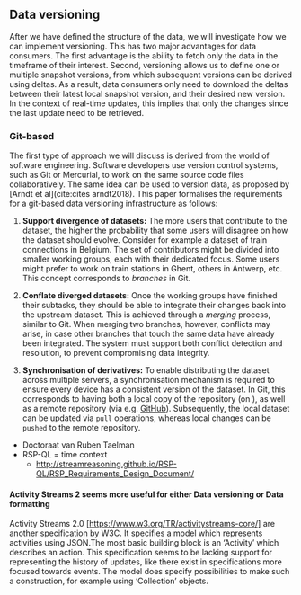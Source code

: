 ## Data versioning
After we have defined the structure of the data, we will investigate how we can implement versioning. This has two major advantages for data consumers. The first advantage is the ability to fetch only the data in the timeframe of their interest. Second, versioning allows us to define one or multiple snapshot versions, from which subsequent versions can be derived using deltas. As a result, data consumers only need to download the deltas between their latest local snapshot version, and their desired new version. In the context of real-time updates, this implies that only the changes since the last update need to be retrieved.

### Git-based
The first type of approach we will discuss is derived from the world of software engineering. Software developers use version control systems, such as Git or Mercurial, to work on the same source code files collaboratively. The same idea can be used to version data, as proposed by [Arndt et al](cite:cites arndt2018). This paper formalises the requirements for a git-based data versioning infrastructure as follows:

1. **Support divergence of datasets:** 
The more users that contribute to the dataset, the higher the probability that some users will disagree on how the dataset should evolve. Consider for example a dataset of train connections in Belgium. The set of contributors might be divided into smaller working groups, each with their dedicated focus. Some users might prefer to work on train stations in Ghent, others in Antwerp, etc. This concept corresponds to *branches* in Git.

2. **Conflate diverged datasets:**
Once the working groups have finished their subtasks, they should be able to integrate their changes back into the upstream dataset. This is achieved through a *merging* process, similar to Git. When merging two branches, however, conflicts may arise, in case other branches that touch the same data have already been integrated. The system must support both conflict detection and resolution, to prevent compromising data integrity.

3. **Synchronisation of derivatives:**
To enable distributing the dataset across multiple servers, a synchronisation mechanism is required to ensure every device has a consistent version of the dataset. In Git, this corresponds to having both a local copy of the repository (on ), as well as a remote repository (via e.g. [GitHub](https://github.com/)). Subsequently, the local dataset can be updated via `pull` operations, whereas local changes can be `pushed` to the remote repository.


- Doctoraat van Ruben Taelman
- RSP-QL = time context
    - http://streamreasoning.github.io/RSP-QL/RSP_Requirements_Design_Document/

#### Activity Streams 2 seems more useful for either Data versioning or Data formatting
Activity Streams 2.0 [https://www.w3.org/TR/activitystreams-core/] are another specification by W3C. It specifies a model which represents activities using JSON.The most basic building block is an ‘Activity’ which describes an action. This specification seems to be lacking support for representing the history of updates, like there exist in specifications more focused towards events. The model does specify possibilities to make such a construction, for example using ‘Collection’ objects.
